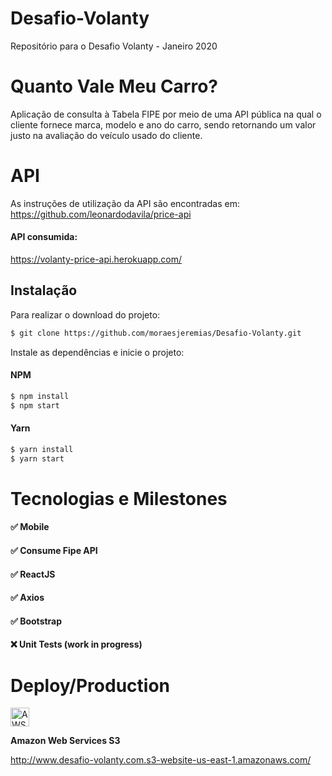 # Desafio-Volanty
Repositório para o Desafio Volanty - Janeiro 2020

# Quanto Vale Meu Carro?
Aplicação de consulta à Tabela FIPE por meio de uma API pública na qual o cliente fornece marca, modelo e ano do carro, sendo retornando um valor justo na avaliação do veículo usado do cliente.

# API
As instruções de utilização da API são encontradas em:
https://github.com/leonardodavila/price-api

#### API consumida:
https://volanty-price-api.herokuapp.com/
 

## Instalação

Para realizar o download do projeto:

```sh
$ git clone https://github.com/moraesjeremias/Desafio-Volanty.git
```

Instale as dependências e inicie o projeto:

#### NPM

```sh
$ npm install
$ npm start
```

#### Yarn

```sh
$ yarn install
$ yarn start
```

# Tecnologias e Milestones

#### :white_check_mark: Mobile
#### :white_check_mark: Consume Fipe API
#### :white_check_mark: ReactJS
#### :white_check_mark: Axios
#### :white_check_mark: Bootstrap
#### :x: Unit Tests (work in progress)


# Deploy/Production
<img src="https://assets.zabbix.com/img/brands/aws_s3.svg" width="30" height="30" alt="AWS S3"> <p><b>Amazon Web Services S3</b></p>


http://www.desafio-volanty.com.s3-website-us-east-1.amazonaws.com/